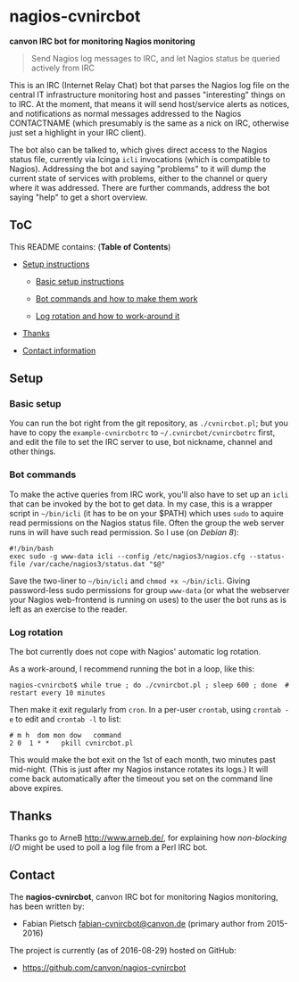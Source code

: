 
# nagios-cvnircbot

__canvon IRC bot for monitoring Nagios monitoring__

> Send Nagios log messages to IRC, and let Nagios status be queried actively
> from IRC

This is an IRC (Internet Relay Chat) bot that parses the Nagios log file on the
central IT infrastructure monitoring host and passes "interesting" things on
to IRC. At the moment, that means it will send host/service alerts as notices,
and notifications as normal messages addressed to the Nagios CONTACTNAME
(which presumably is the same as a nick on IRC, otherwise just set a highlight
in your IRC client).

The bot also can be talked to, which gives direct access to the Nagios status
file, currently via Icinga `icli` invocations (which is compatible to Nagios).
Addressing the bot and saying "problems" to it will dump the current state of
services with problems, either to the channel or query where it was addressed.
There are further commands, address the bot saying "help" to get a short
overview.


## ToC

This README contains: (**Table of Contents**)

  * [Setup instructions](#setup)

    * [Basic setup instructions](#basic-setup)

    * [Bot commands and how to make them work](#bot-commands)

    * [Log rotation and how to work-around it](#log-rotation)

  * [Thanks](#thanks)

  * [Contact information](#contact)


## Setup

### Basic setup

You can run the bot right from the git repository, as `./cvnircbot.pl`; but you
have to copy the `example-cvnircbotrc` to `~/.cvnircbot/cvnircbotrc` first, and
edit the file to set the IRC server to use, bot nickname, channel and other
things.

### Bot commands

To make the active queries from IRC work, you'll also have to set up an `icli`
that can be invoked by the bot to get data. In my case, this is a wrapper script
in `~/bin/icli` (it has to be on your $PATH) which uses `sudo` to aquire read
permissions on the Nagios status file. Often the group the web server runs in
will have such read permission. So I use (on _Debian 8_):

```
#!/bin/bash
exec sudo -g www-data icli --config /etc/nagios3/nagios.cfg --status-file /var/cache/nagios3/status.dat "$@"
```

Save the two-liner to `~/bin/icli` and `chmod +x ~/bin/icli`. Giving
password-less sudo permissions for group `www-data` (or what the webserver
your Nagios web-frontend is running on uses) to the user the bot runs as
is left as an exercise to the reader.

### Log rotation

The bot currently does not cope with Nagios' automatic log rotation.

As a work-around, I recommend running the bot in a loop, like this:

```
nagios-cvnircbot$ while true ; do ./cvnircbot.pl ; sleep 600 ; done  # restart every 10 minutes
```

Then make it exit regularly from `cron`. In a per-user `crontab`,
using `crontab -e` to edit and `crontab -l` to list:

```
# m h  dom mon dow   command
2 0  1 * *   pkill cvnircbot.pl
```

This would make the bot exit on the 1st of each month, two minutes
past mid-night. (This is just after my Nagios instance rotates its logs.)
It will come back automatically after the timeout you set on the
command line above expires.


## Thanks

Thanks go to ArneB <http://www.arneb.de/>, for explaining
how _non-blocking I/O_ might be used to poll a log file
from a Perl IRC bot.


## Contact

The **nagios-cvnircbot**, canvon IRC bot for monitoring Nagios monitoring, has
been written by:

  * Fabian Pietsch <fabian-cvnircbot@canvon.de>  (primary author from 2015-2016)

The project is currently (as of 2016-08-29) hosted on GitHub:

  * https://github.com/canvon/nagios-cvnircbot

